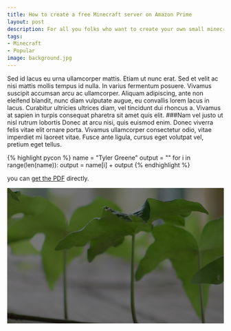 ```yaml
---
title: How to create a free Minecraft server on Amazon Prime
layout: post
description: For all you folks who want to create your own small minecraft server for freezies
tags:
- Minecraft
- Popular
image: background.jpg
---
```


Sed id lacus eu urna ullamcorper mattis. Etiam ut nunc erat. Sed et velit ac nisi mattis mollis tempus id nulla. In varius fermentum posuere. Vivamus suscipit accumsan arcu ac ullamcorper. Aliquam adipiscing, ante non eleifend blandit, nunc diam vulputate augue, eu convallis lorem lacus in lacus. Curabitur ultricies ultrices diam, vel tincidunt dui rhoncus a. Vivamus at sapien in turpis consequat pharetra sit amet quis elit.<!--more-->
###Nam vel justo ut nisl rutrum lobortis
Donec at arcu nisi, quis euismod enim. Donec viverra felis vitae elit ornare porta. Vivamus ullamcorper consectetur odio, vitae imperdiet mi laoreet vitae. Fusce ante ligula, cursus eget volutpat vel, pretium eget tellus.

{% highlight pycon %}
name = "Tyler Greene"
output = ""
for i in range(len(name)):
    output = name[i] + output
{% endhighlight %}

you can [get the PDF](/img/Resume_TylerGreene.pdf) directly.

![My helpful screenshot](/img/background.jpg)

